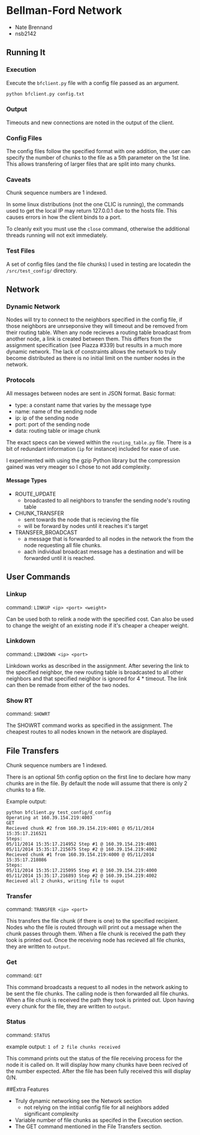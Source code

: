 
# Bellman-Ford Network

- Nate Brennand
- nsb2142




## Running It

### Execution

Execute the `bfclient.py` file with a config file passed as an argument.

```bash
python bfclient.py config.txt
```


### Output

Timeouts and new connections are noted in the output of the client.

### Config Files

The config files follow the specified format with one addition, the user can specify the number of chunks to the file as a 5th parameter on the 1st line.
This allows transfering of larger files that are split into many chunks.

### Caveats

Chunk sequence numbers are 1 indexed.

In some linux distributions (not the one CLIC is running), the commands used to get the local IP may return 127.0.0.1 due to the hosts file.
This causes errors in how the client binds to a port.

To cleanly exit you must use the `close` command, otherwise the additional threads running will not exit immediately.

### Test Files

A set of config files (and the file chunks) I used in testing are locatedin the `/src/test_config/` directory.






## Network

### Dynamic Network

Nodes will try to connect to the neighbors specified in the config file, if those neighbors are unrseponsive they will timeout and be removed from their routing table.
When any node recieves a routing table broadcast from another node, a link is created between them.
This differs from the assignment specification (see Piazza #339) but results in a much more dynamic network.
The lack of constraints allows the network to truly become distributed as there is no initial limit on the number nodes in the network.


### Protocols

All messages between nodes are sent in JSON format.
Basic format:

- type: a constant name that varies by the message type
- name: name of the sending node
- ip: ip of the sending node
- port: port of the sending node
- data: routing table or image chunk

The exact specs can be viewed within the `routing_table.py` file.
There is a bit of redundant information (`ip` for instance) included for ease of use.

I experimented with using the gzip Python library but the compression gained was very meager so I chose to not add complexity.

#### Message Types

- ROUTE\_UPDATE
  - broadcasted to all neighbors to transfer the sending node's routing table
- CHUNK\_TRANSFER
  - sent towards the node that is recieving the file
  - will be forward by nodes until it reaches it's target
- TRANSFER\_BROADCAST
  - a message that is forwarded to all nodes in the network the from the node requesting all file chunks.
  - aach individual broadcast message has a destination and will be forwarded until it is reached.





## User Commands

### Linkup

command: `LINKUP <ip> <port> <weight>`

Can be used both to relink a node with the specified cost.
Can also be used to change the weight of an existing node if it's cheaper a cheaper weight.

### Linkdown

command: `LINKDOWN <ip> <port>`

Linkdown works as described in the assignment.
After severing the link to the specified neighbor, the new routing table is broadcasted to all other neighbors and that specified neighbor is ignored for 4 * timeout.
The link can then be remade from either of the two nodes.

### Show RT

command: `SHOWRT`

The SHOWRT command works as specified in the assignment.
The cheapest routes to all nodes known in the network are displayed.







## File Transfers

Chunk sequence numbers are 1 indexed.

There is an optional 5th config option on the first line to declare how many chunks are in the file.
By default the node will assume that there is only 2 chunks to a file.


Example output:
```
python bfclient.py test_config/d_config
Operating at 160.39.154.219:4003
GET
Recieved chunk #2 from 160.39.154.219:4001 @ 05/11/2014 15:35:17.216521
Steps:
05/11/2014 15:35:17.214952 Step #1 @ 160.39.154.219:4001
05/11/2014 15:35:17.215675 Step #2 @ 160.39.154.219:4002
Recieved chunk #1 from 160.39.154.219:4000 @ 05/11/2014 15:35:17.218086
Steps:
05/11/2014 15:35:17.215095 Step #1 @ 160.39.154.219:4000
05/11/2014 15:35:17.216893 Step #2 @ 160.39.154.219:4002
Recieved all 2 chunks, writing file to ouput
```


### Transfer

command: `TRANSFER <ip> <port>`

This transfers the file chunk (if there is one) to the specified recipient.
Nodes who the file is routed through will print out a message when the chunk passes through them.
When a file chunk is received the path they took is printed out.
Once the receiving node has recieved all file chunks, they are written to `output`.

### Get

command: `GET`

This command broadcasts a request to all nodes in the network asking to be sent the file chunks.
The calling node is then forwarded all file chunks.
When a file chunk is received the path they took is printed out.
Upon having every chunk for the file, they are written to `output`.


### Status

command: `STATUS`

example output: `1 of 2 file chunks received`

This command prints out the status of the file receiving process for the node it is called on.
It will display how many chunks have been recived of the number expected.
After the file has been fully received this will display 0/N.







##Extra Features

- Truly dynamic networking see the Network section
  - not relying on the intitial config file for all neighbors added significant complexity
- Variable number of file chunks as specifed in the Execution section.
- The GET command mentioned in the File Transfers section.



